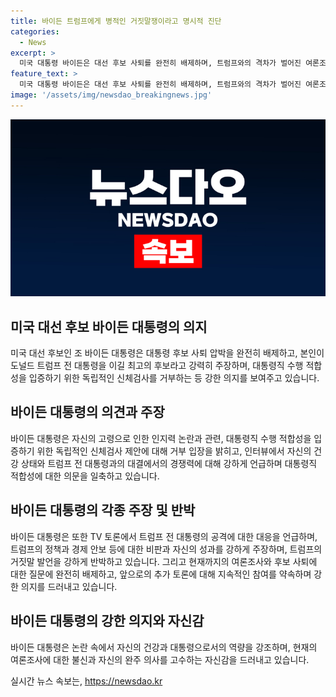 ```yaml
---
title: 바이든 트럼프에게 병적인 거짓말쟁이라고 명시적 진단
categories:
  - News
excerpt: >
  미국 대통령 바이든은 대선 후보 사퇴를 완전히 배제하며, 트럼프와의 격차가 벌어진 여론조사에도 불구하고 완주 의지를 강하게 피력했다. 거세지는 대통령 후보 사퇴 압박에 정면으로 거부하며, 인지력 검사 거부와 첫 TV 토론에서의 비판에 반박했다. 또한, 트럼프의 거짓말과 대통령직 적합성에 대한 의문을 제기하며, 여전히 레이스 완주를 고수하고 있는 상황이다.
feature_text: >
  미국 대통령 바이든은 대선 후보 사퇴를 완전히 배제하며, 트럼프와의 격차가 벌어진 여론조사에도 불구하고 완주 의지를 강하게 피력했다. 거세지는 대통령 후보 사퇴 압박에 정면으로 거부하며, 인지력 검사 거부와 첫 TV 토론에서의 비판에 반박했다. 또한, 트럼프의 거짓말과 대통령직 적합성에 대한 의문을 제기하며, 여전히 레이스 완주를 고수하고 있는 상황이다.
image: '/assets/img/newsdao_breakingnews.jpg'
---
```


<p><img src="/assets/img/newsdao_breakingnews.jpg" alt="firstkoreanews 속보" /></p>

<h2 data-ke-size="size26">미국 대선 후보 바이든 대통령의 의지</h2>

<p data-ke-size="size16">미국 대선 후보인 조 바이든 대통령은 대통령 후보 사퇴 압박을 완전히 배제하고, 본인이 도널드 트럼프 전 대통령을 이길 최고의 후보라고 강력히 주장하며, 대통령직 수행 적합성을 입증하기 위한 독립적인 신체검사를 거부하는 등 강한 의지를 보여주고 있습니다.</p>

<h2 data-ke-size="size26">바이든 대통령의 의견과 주장</h2>

<p data-ke-size="size16">바이든 대통령은 자신의 고령으로 인한 인지력 논란과 관련, 대통령직 수행 적합성을 입증하기 위한 독립적인 신체검사 제안에 대해 거부 입장을 밝히고, 인터뷰에서 자신의 건강 상태와 트럼프 전 대통령과의 대결에서의 경쟁력에 대해 강하게 언급하며 대통령직 적합성에 대한 의문을 일축하고 있습니다.</p>

<h2 data-ke-size="size26">바이든 대통령의 각종 주장 및 반박</h2>

<p data-ke-size="size16">바이든 대통령은 또한 TV 토론에서 트럼프 전 대통령의 공격에 대한 대응을 언급하며, 트럼프의 정책과 경제 안보 등에 대한 비판과 자신의 성과를 강하게 주장하며, 트럼프의 거짓말 발언을 강하게 반박하고 있습니다. 그리고 현재까지의 여론조사와 후보 사퇴에 대한 질문에 완전히 배제하고, 앞으로의 추가 토론에 대해 지속적인 참여를 약속하며 강한 의지를 드러내고 있습니다.</p>

<h2 data-ke-size="size26">바이든 대통령의 강한 의지와 자신감</h2>

<p data-ke-size="size16">바이든 대통령은 논란 속에서 자신의 건강과 대통령으로서의 역량을 강조하며, 현재의 여론조사에 대한 불신과 자신의 완주 의사를 고수하는 자신감을 드러내고 있습니다.</p>
실시간 뉴스 속보는, <a href="https://newsdao.kr" rel="dofollow">https://newsdao.kr</a>


